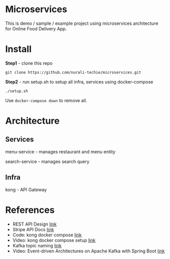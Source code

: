 # Microservices

This is demo / sample / example project using microservices architecture for Online Food Delivery App.

# Install

**Step1** - clone this repo
```
git clone https://github.com/nurali-techie/microservices.git
```

**Step2** - run setup.sh to setup all infra, services using docker-compose
```
./setup.sh
```

Use `docker-compose down` to remove all.

# Architecture

## Services

menu-service - manages restaurant and menu entity

search-service - manages search query

## Infra

kong - API Gateway

# References

- REST API Design [link](https://www.mscharhag.com/p/rest-api-design)
- Stripe API Docs [link](https://stripe.com/docs/api)
- Code: kong docker compose [link](https://github.com/Kong/demo-scene/tree/main/kong-docker)
- Video: kong docker compose setup [link](https://youtu.be/sJEID1xEZMg)
- Kafka topic naming [link](https://www.xeotek.com/topic-naming-conventions-how-do-i-name-my-topics-5-recommendations-with-examples/)
- Video: Event-driven Architectures on Apache Kafka with Spring Boot [link](https://youtu.be/xyaFygU9C2Q)